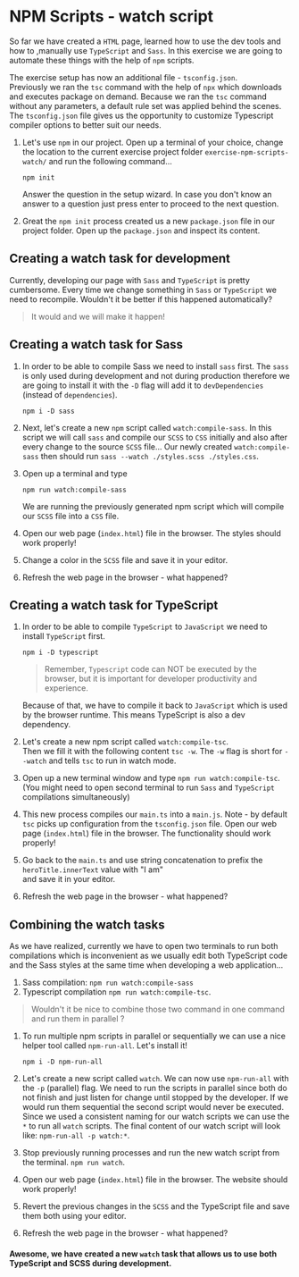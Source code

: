# NPM Scripts - watch script

So far we have created a `HTML` page, learned how to use the dev tools 
and how to ,manually use `TypeScript` and `Sass`. In this exercise we are going to 
automate these things with the help of `npm` scripts.

The exercise setup has now an additional file - `tsconfig.json`.  
Previously we ran the `tsc` command with the help of `npx` which downloads and executes package on demand. 
Because we ran the `tsc` command without any parameters, a default rule set was applied behind the scenes. 
The `tsconfig.json` file gives us the opportunity to customize Typescript compiler options to better suit our needs.

1. Let's use `npm` in our project. Open up a terminal of your choice, change the location 
   to the current exercise project folder `exercise-npm-scripts-watch/` and run the following command...

   ```
   npm init
   ```

   Answer the question in the setup wizard. In case you don't know an answer to a question 
   just press enter to proceed to the next question.

2. Great the `npm init` process created us a new `package.json` file in our project folder. 
   Open up the `package.json` and inspect its content.


## Creating a watch task for development

Currently, developing our page with `Sass` and `TypeScript` is pretty cumbersome. 
Every time we change something in `Sass` or `TypeScript` we need to recompile. 
Wouldn't it be better if this happened automatically? 

> It would and we will make it happen!

## Creating a watch task for Sass

1. In order to be able to compile Sass we need to install `sass` first. 
   The `sass` is only used during development and not during production therefore 
   we are going to install it with the `-D` flag will add it to `devDependencies` (instead of `dependencies`).

   ```
   npm i -D sass
   ```

2. Next, let's create a new `npm` script called `watch:compile-sass`. 
   In this script we will call `sass` and compile our `SCSS` to `CSS` initially 
   and also after every change to the source `SCSS` file...
   Our newly created `watch:compile-sass` then should run `sass --watch ./styles.scss ./styles.css`.

3. Open up a terminal and type

   ```
   npm run watch:compile-sass
   ```

   We are running the previously generated npm script which will compile our `SCSS` file into a `CSS` file. 

4. Open our web page (`index.html`) file in the browser. The styles should work properly!

5. Change a color in the `SCSS` file and save it in your editor. 

6. Refresh the web page in the browser - what happened?

## Creating a watch task for TypeScript

1. In order to be able to compile `TypeScript` to `JavaScript` we need to install `TypeScript` first.

   ```
   npm i -D typescript
   ```

    > Remember, `Typescript` code can NOT be executed by the browser, but it is important for developer productivity and experience.
                
    Because of that, we have to compile it back to `JavaScript` which is used by the browser runtime. 
    This means TypeScript is also a dev dependency.

2. Let's create a new npm script called `watch:compile-tsc`.  
   Then we fill it with the following content `tsc -w`. 
   The `-w` flag is short for `--watch` and tells `tsc` to run in watch mode.

3. Open up a new terminal window and type `npm run watch:compile-tsc`. 
   (You might need to open second terminal to run `Sass` and `TypeScript` compilations simultaneously)

4. This new process compiles our `main.ts` into a `main.js`. Note - by default `tsc` picks up configuration from the `tsconfig.json` file. 
   Open our web page (`index.html`) file in the browser. The functionality should work properly!

5. Go back to the `main.ts` and use string concatenation to prefix the `heroTitle.innerText` value with "I am"  
   and save it in your editor. 

6. Refresh the web page in the browser - what happened?

## Combining the watch tasks

As we have realized, currently we have to open two terminals to run both compilations 
which is inconvenient as we usually edit both TypeScript code and the Sass styles at the same time
when developing a web application...
 
1. Sass compilation: `npm run watch:compile-sass` 
2. Typescript compilation `npm run watch:compile-tsc`.  
  
> Wouldn't it be nice to combine those two command in one command and run them in parallel ?

1. To run multiple npm scripts in parallel or sequentially we can use a nice helper tool called `npm-run-all`. 
   Let's install it!

   ```
   npm i -D npm-run-all
   ```

2. Let's create a new script called `watch`. We can now use `npm-run-all` with the `-p` (parallel) flag. 
   We need to run the scripts in parallel since both do not finish and just listen for change until stopped by the developer. 
   If we would run them sequential the second script would never be executed. 
   Since we used a consistent naming for our watch scripts we can use the `*` to run all `watch` scripts. 
   The final content of our watch script will look like: `npm-run-all -p watch:*`.

3. Stop previously running processes and run the new watch script from the terminal. `npm run watch`.

4. Open our web page (`index.html`) file in the browser. The website should work properly!

5. Revert the previous changes in the `SCSS` and the TypeScript file and save them both using your editor. 

6. Refresh the web page in the browser - what happened?

#### Awesome, we have created a new `watch` task that allows us to use both TypeScript and SCSS during development.

